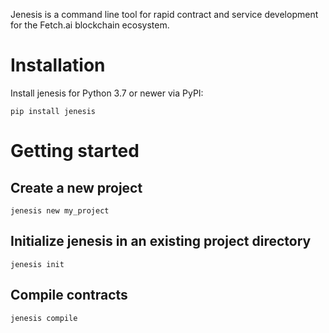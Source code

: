 Jenesis is a command line tool for rapid contract and service development for the Fetch.ai blockchain ecosystem.

# Installation

Install jenesis for Python 3.7 or newer via PyPI:

```
pip install jenesis
```

# Getting started

## Create a new project

```
jenesis new my_project
```

## Initialize jenesis in an existing project directory

```
jenesis init
```

## Compile contracts


```
jenesis compile
```
